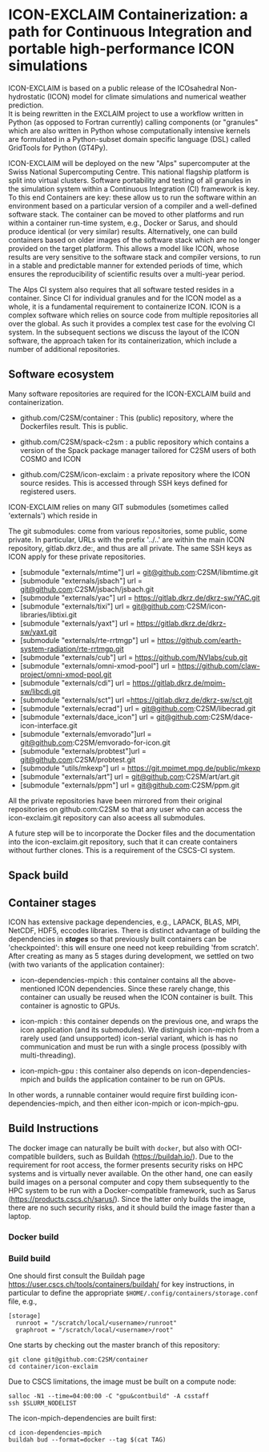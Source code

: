 # ICON-EXCLAIM Containerization:  a path for Continuous Integration and portable high-performance ICON simulations

ICON-EXCLAIM is based on a public release of the ICOsahedral Non-hydrostatic (ICON) model for climate simulations and numerical weather prediction.  
It is being rewritten in the EXCLAIM project to use a workflow written in Python (as opposed to Fortran currently) calling components (or "granules" 
which are also written in Python whose computationally intensive kernels are formulated in a Python-subset domain specific language (DSL) called 
GridTools for Python (GT4Py).  

ICON-EXCLAIM will be deployed on the new "Alps" supercomputer at the Swiss National Supercomputing Centre.  This national flagship platform is split 
into virtual clusters.  Software portability and testing of all granules in the simulation system within a Continuous Integration (CI) framework is 
key.  To this end Containers are key:  these allow us to run the software within an environment based on a particular version of a compiler 
and a well-defined software stack.  The container can be moved to other platforms and run within a container run-time system, e.g., Docker or Sarus, 
and should produce identical (or very similar) results.  Alternatively, one can build containers based on older images of the software stack which
are no longer provided on the target platform.  This allows a model like ICON, whose results are very sensitive to the software stack and compiler 
versions, to run in a stable and predictable manner for extended periods of time, which ensures the reproducibility of scientific results over
a multi-year period.

The Alps CI system also requires that all software tested resides in a container.  Since CI for individual granules and for the ICON model as a 
whole, it is a fundamental requirement to containerize ICON.  ICON is a complex software which relies on source code from multiple repositories 
all over the global.  As such it provides a complex test case for the evolving CI system.  In the subsequent sections we discuss the layout of
the ICON software, the approach taken for its containerization, which include a number of additional repositories.

## Software ecosystem

Many software repositories are required for the ICON-EXCLAIM build and containerization.   


-	github.com/C2SM/container	:  This (public) repository, where the Dockerfiles result.  This is public.  

- github.com/C2SM/spack-c2sm : a public repository which contains a version of the Spack package manager tailored for C2SM users of both COSMO and ICON

-	github.com/C2SM/icon-exclaim :  a private repository where the ICON source resides.  This is accessed through SSH keys defined for registered users.

ICON-EXCLAIM relies on many GIT submodules (sometimes called 'externals') which reside in 

The git submodules:  come from various repositories, some public, some private.  In particular, URLs with the prefix '../..' are within the main ICON repository,  gitlab.dkrz.de:, and thus are all private.  The same SSH keys as ICON apply for these private repositories.

- [submodule "externals/mtime"] url = git@github.com:C2SM/libmtime.git
- [submodule "externals/jsbach"] url = git@github.com:C2SM/jsbach/jsbach.git
- [submodule "externals/yac"]	url = https://gitlab.dkrz.de/dkrz-sw/YAC.git
- [submodule "externals/tixi"] url = git@github.com:C2SM/icon-libraries/libtixi.git
- [submodule "externals/yaxt"] url = https://gitlab.dkrz.de/dkrz-sw/yaxt.git 
- [submodule "externals/rte-rrtmgp"] url = https://github.com/earth-system-radiation/rte-rrtmgp.git
- [submodule "externals/cub"] url = https://github.com/NVlabs/cub.git
- [submodule "externals/omni-xmod-pool"] url = https://github.com/claw-project/omni-xmod-pool.git
- [submodule "externals/cdi"]	url = https://gitlab.dkrz.de/mpim-sw/libcdi.git 
- [submodule "externals/sct"]	url =https://gitlab.dkrz.de/dkrz-sw/sct.git
- [submodule "externals/ecrad"]	url = git@github.com:C2SM/libecrad.git
- [submodule "externals/dace_icon"]	url = git@github.com:C2SM/dace-icon-interface.git
- [submodule "externals/emvorado"]url = git@github.com:C2SM/emvorado-for-icon.git
- [submodule "externals/probtest"]url = git@github.com:C2SM/probtest.git
- [submodule "utils/mkexp"] url = https://git.mpimet.mpg.de/public/mkexp
- [submodule "externals/art"]	url = git@github.com:C2SM/art/art.git
- [submodule "externals/ppm"]	url = git@github.com:C2SM/ppm.git

All the private repositories have been mirrored from their original repositories on github.com:C2SM so that any user who can access the icon-exclaim.git repository can also aceess all submodules.

A future step will be to incorporate the Docker files and the documentation into the icon-exclaim.git repository, such that it can create containers without further clones.  This is a requirement of the CSCS-CI system.

## Spack build


## Container stages

ICON has extensive package dependencies, e.g., LAPACK, BLAS, MPI, NetCDF, HDF5, eccodes libraries.  There is distinct advantage of building the dependencies in ***stages*** so that previously built containers can be 'checkpointed':  this will ensure one need not keep rebuilding 'from scratch'.  After creating as many as 5 stages during development, we settled on two (with two variants of the application container):

- icon-dependencies-mpich : this container contains all the above-mentioned ICON dependencies.  Since these rarely change, this container can usually be reused when the ICON container is built.  This container is agnostic to GPUs.  

- icon-mpich : this container depends on the previous one, and wraps the icon application (and its submodules).  We distinguish icon-mpich from a rarely used (and unsupported) icon-serial variant, which is has no communication and must be run with a single process (possibly with multi-threading).

- icon-mpich-gpu : this container also depends on icon-dependencies-mpich and builds the application container to be run on GPUs.

In other words, a runnable container would require first building icon-dependencies-mpich, and then either icon-mpich or icon-mpich-gpu.  

## Build Instructions

The docker image can naturally be built with ```docker```, but also with OCI-compatible builders, such as Buildah  (https://buildah.io/).  Due to the requirement for root access, the former presents security risks on HPC systems and is virtually never available.  On the other hand, one can easily build images on a personal computer and copy them subsequently to the HPC system to be run with a Docker-compatible framework, such as Sarus (https://products.cscs.ch/sarus/).  Since the latter only builds the image, there are no such security risks, and it should build the image faster than a laptop.  

### Docker build

### Build build

One should first consult the Buildah page https://user.cscs.ch/tools/containers/buildah/ for key instructions, in particular to define the appropriate ```$HOME/.config/containers/storage.conf``` file, e.g.,

```
[storage]
  runroot = "/scratch/local/<username>/runroot"
  graphroot = "/scratch/local/<username>/root"
```

One starts by checking out the master branch of this repository:

```
git clone git@github.com:C2SM/container
cd container/icon-exclaim
```

Due to CSCS limitations, the image must be built on a compute node:
```
salloc -N1 --time=04:00:00 -C "gpu&contbuild" -A csstaff
ssh $SLURM_NODELIST
```

The icon-mpich-dependencies are built first:

```
cd icon-dependencies-mpich
buildah bud --format=docker --tag $(cat TAG)
```







